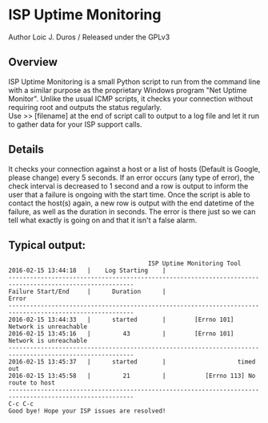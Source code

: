 # ISP Uptime Monitoring

Author Loic J. Duros / Released under the GPLv3
  
## Overview

   ISP Uptime Monitoring is a small Python script to run from the command line with a similar purpose as the proprietary Windows    program "Net Uptime Monitor".
   Unlike the usual ICMP scripts, it checks your connection without requiring root and outputs the status regularly.  
   Use >> [filename] at the end of script call to output to a log file and let it run to gather data for your ISP support calls.
   
## Details
  It checks your connection against a host or a list of hosts (Default is Google, please change) every 5 seconds. 
  If an error occurs (any type of error), the check interval is decreased to 1 second and a row is output to inform the user
  that a failure is ongoing with the start time.
  Once the script is able to contact the host(s) again, a new row is output with the end
  datetime of the failure, as well as the duration in seconds.
  The error is there just so we can tell what exactly is going on and that it isn't a false alarm.
   
## Typical output:
    
                                           ISP Uptime Monitoring Tool                                         
    2016-02-15 13:44:18   |    Log Starting    |                                                  
    ---------------------------------------------------------------------------------------------------------
    Failure Start/End     |      Duration      |                      Error                  
    ---------------------------------------------------------------------------------------------------------
    2016-02-15 13:44:33   |      started       |        [Errno 101] Network is unreachable        
    2016-02-15 13:45:16   |         43         |        [Errno 101] Network is unreachable    
    ---------------------------------------------------------------------------------------------------------
    2016-02-15 13:45:37   |      started       |                    timed out                     
    2016-02-15 13:45:58   |         21         |           [Errno 113] No route to host         
    ---------------------------------------------------------------------------------------------------------
    C-c C-c
    Good bye! Hope your ISP issues are resolved!
